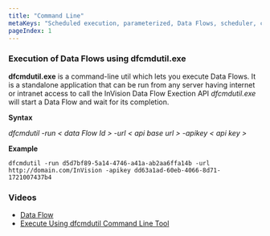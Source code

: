 ```yaml
---
title: "Command Line"
metaKeys: "Scheduled execution, parameterized, Data Flows, scheduler, command line,  SQL Server Agent, "
pageIndex: 1
---
```



### Execution of Data Flows using dfcmdutil.exe

**dfcmdutil.exe** is a command-line util which lets you execute Data Flows. It is a standalone application that can be run from any server having internet or intranet access to call the InVision Data Flow Exection API *dfcmdutil.exe* will start a Data Flow and wait for its completion.

**Syntax**

*dfcmdutil -run < data Flow Id > -url < api base url > -apikey < api key >*

**Example**

```
dfcmdutil -run d5d7bf89-5a14-4746-a41a-ab2aa6ffa14b -url http://domain.com/InVision -apikey dd63a1ad-60eb-4066-8d71-1721007437b4
```

### Videos

* [Data Flow](../../../videos/dataflows.md)
* [Execute Using dfcmdutil Command Line Tool](https://profitbasedocs.blob.core.windows.net/videos/Data%20Flow%20-%20Execute%20using%20dfcmdutil%20command%20line%20tool.mp4)
